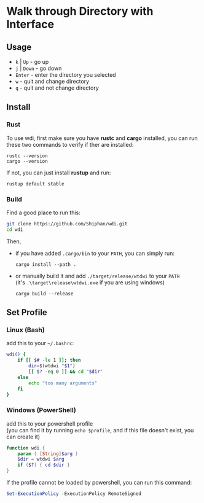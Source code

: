 # Walk through Directory with Interface

## Usage
- `k` | `Up` - go up
- `j` | `Down` - go down
- `Enter` - enter the directory you selected
- `w` - quit and change directory
- `q` - quit and not change directory

## Install

### Rust

To use wdi, first make sure you have **rustc** and **cargo** installed, you can run these two commands to verify if ther are installed:
```shell
rustc --version
cargo --version
```

If not, you can just install **rustup** and run:
```shell
rustup default stable
```

### Build
Find a good place to run this:
```bash
git clone https://github.com/Shiphan/wdi.git
cd wdi
```

Then,
- if you have added `.cargo/bin` to your `PATH`, you can simply run:
    ```
    cargo install --path .
    ```
- or manually build it and add `./target/release/wtdwi` to your `PATH`  
(it's `.\target\release\wtdwi.exe` if you are using windows)
    ```
    cargo build --release
    ```

## Set Profile

### Linux (Bash)

add this to your `~/.bashrc`:
```bash
wdi() {
    if [[ $# -le 1 ]]; then 
        dir=$(wtdwi "$1")
        [[ $? -eq 0 ]] && cd "$dir"
    else
        echo "too many arguments"
    fi
}
```

### Windows (PowerShell)

add this to your powershell profile  
(you can find it by running `echo $profile`, and if this file doesn't exist, you can create it)
```ps1
function wdi {
	param ( [String]$arg )
	$dir = wtdwi $arg
	if ($?) { cd $dir }
}
```

If the profile cannot be loaded by powershell, you can run this command:
```powershell
Set-ExecutionPolicy -ExecutionPolicy RemoteSigned
```